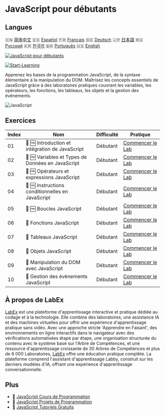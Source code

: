 # JavaScript pour débutants

## Langues

🇨🇳 [简体中文](README_zh.md) 🇪🇸 [Español](README_es.md) 🇫🇷 [Français](README_fr.md) 🇩🇪 [Deutsch](README_de.md) 🇯🇵 [日本語](README_ja.md) 🇷🇺 [Русский](README_ru.md) 🇰🇷 [한국어](README_ko.md) 🇧🇷 [Português](README_pt.md) 🇺🇸 [English](README.md) 

[![JavaScript pour débutants](https://cover-creator.labex.io/javascript-for-beginners.png?lang=fr)](https://labex.io/fr/courses/javascript-for-beginners)

[![Start-Learning](https://img.shields.io/badge/Start-Learning-whitesmoke?style=for-the-badge)](https://labex.io/fr/courses/javascript-for-beginners)

Apprenez les bases de la programmation JavaScript, de la syntaxe élémentaire à la manipulation du DOM. Maîtrisez les concepts essentiels de JavaScript grâce à des laboratoires pratiques couvrant les variables, les opérateurs, les fonctions, les tableaux, les objets et la gestion des événements.

![JavaScript](https://img.shields.io/badge/JavaScript-whitesmoke?style=for-the-badge&logo=javascript)


## Exercices

|   Index | Nom                                               | Difficulté   | Pratique                                                                                                                                                        |
|---------|---------------------------------------------------|--------------|-----------------------------------------------------------------------------------------------------------------------------------------------------------------|
|      01 | 🧩 🆓 Introduction et intégration de JavaScript   | Débutant     | <a target='_blank' href='https://labex.io/fr/labs/javascript-javascript-introduction-and-embedding-598194?course=javascript-for-beginners'>Commencer le Lab</a> |
|      02 | 🧩 🆓 Variables et Types de Données en JavaScript | Débutant     | <a target='_blank' href='https://labex.io/fr/labs/javascript-javascript-variables-and-data-types-598198?course=javascript-for-beginners'>Commencer le Lab</a>   |
|      03 | 🧩 🆓 Opérateurs et expressions JavaScript        | Débutant     | <a target='_blank' href='https://labex.io/fr/labs/javascript-javascript-operators-and-expressions-598197?course=javascript-for-beginners'>Commencer le Lab</a>  |
|      04 | 🧩 🆓 Instructions conditionnelles en JavaScript  | Débutant     | <a target='_blank' href='https://labex.io/fr/labs/javascript-javascript-conditional-statements-598190?course=javascript-for-beginners'>Commencer le Lab</a>     |
|      05 | 🧩 🆓 Boucles JavaScript                          | Débutant     | <a target='_blank' href='https://labex.io/fr/labs/javascript-javascript-loops-598195?course=javascript-for-beginners'>Commencer le Lab</a>                      |
|      06 | 🧩  Fonctions JavaScript                          | Débutant     | <a target='_blank' href='https://labex.io/fr/labs/javascript-javascript-functions-598193?course=javascript-for-beginners'>Commencer le Lab</a>                  |
|      07 | 🧩  Tableaux JavaScript                           | Débutant     | <a target='_blank' href='https://labex.io/fr/labs/javascript-javascript-arrays-598189?course=javascript-for-beginners'>Commencer le Lab</a>                     |
|      08 | 🧩  Objets JavaScript                             | Débutant     | <a target='_blank' href='https://labex.io/fr/labs/javascript-javascript-objects-598196?course=javascript-for-beginners'>Commencer le Lab</a>                    |
|      09 | 🧩  Manipulation du DOM avec JavaScript           | Débutant     | <a target='_blank' href='https://labex.io/fr/labs/javascript-javascript-dom-manipulation-598191?course=javascript-for-beginners'>Commencer le Lab</a>           |
|      10 | 🧩  Gestion des événements JavaScript             | Débutant     | <a target='_blank' href='https://labex.io/fr/labs/javascript-javascript-event-handling-598192?course=javascript-for-beginners'>Commencer le Lab</a>             |

## À propos de LabEx

[LabEx](https://labex.io) est une plateforme d'apprentissage interactive et pratique dédiée au codage et à la technologie. Elle combine des laboratoires, une assistance IA et des machines virtuelles pour offrir une expérience d'apprentissage pratique sans vidéo. Avec une approche stricte 'Apprendre en Faisant', des environnements en ligne interactifs dans le navigateur avec des vérifications automatisées étape par étape, une organisation structurée du contenu avec le système basé sur l'Arbre de Compétences, et une ressource d'apprentissage croissante de 30 Arbres de Compétences et plus de 6 000 Laboratoires, [LabEx](https://labex.io) offre une éducation pratique complète. La plateforme comprend l'assistant d'apprentissage Labby, construit sur les derniers modèles d'IA, offrant une expérience d'apprentissage conversationnelle.

## Plus

- 🔗 [JavaScript Cours de Programmation](https://github.com/labex-labs/awesome-programming-courses)
- 🔗 [JavaScript Projets de Programmation](https://github.com/labex-labs/awesome-programming-projects)
- 🔗 [JavaScript Tutoriels Gratuits](https://github.com/labex-labs/javascript-free-tutorials)

